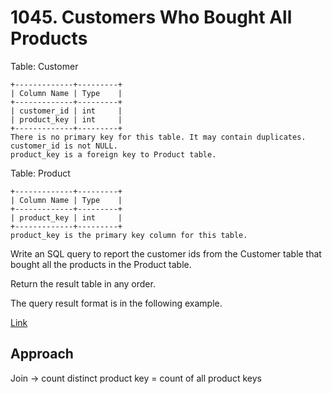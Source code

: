 # 1045. Customers Who Bought All Products

Table: Customer

    +-------------+---------+
    | Column Name | Type    |
    +-------------+---------+
    | customer_id | int     |
    | product_key | int     |
    +-------------+---------+
    There is no primary key for this table. It may contain duplicates. customer_id is not NULL.
    product_key is a foreign key to Product table.
 

Table: Product

    +-------------+---------+
    | Column Name | Type    |
    +-------------+---------+
    | product_key | int     |
    +-------------+---------+
    product_key is the primary key column for this table.
 

Write an SQL query to report the customer ids from the Customer table that bought all the products in the Product table.

Return the result table in any order.

The query result format is in the following example.

[Link](https://leetcode.com/problems/customers-who-bought-all-products/description/)

## Approach
Join -> count distinct product key = count of all product keys